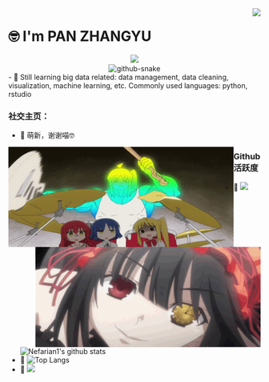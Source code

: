 <img align="right" src="https://count.getloli.com/get/@:Nefarian1?theme=rule34">


# 🤓 I'm PAN ZHANGYU

<div align="center">

  <!-- dynamic typing effect 动态打字效果 -->
  <div>
    <a href="https://blog.sunguoqi.com/">
      <img src="https://readme-typing-svg.demolab.com?font=Fira+Code&pause=1000&width=435&lines=console.log(%22Hello%2C%20World%22);Welcome to PAN's homepage!&center=true&size=27" />
    </a>
  </div>
  
<!-- Snake Code Contribution Map 贪吃蛇代码贡献图 -->
  <picture>
    <source media="(prefers-color-scheme: dark)" srcset="https://cdn.jsdelivr.net/gh/Nefarian1/Nefarian1/snake_animate/github-contribution-grid-snake-dark.svg" />
    <source media="(prefers-color-scheme: light)" srcset="https://cdn.jsdelivr.net/gh/Nefarian1/Nefarian1/snake_animate/github-contribution-grid-snake.svg" />
    <img alt="github-snake" src="https://cdn.jsdelivr.net/gh/Nefarian1/Nefarian1/snake_animate/github-contribution-grid-snake-dark.svg" />
  </picture>

</div>
- 🌱
Still learning big data related: data management, data cleaning, visualization, machine learning, etc. 
Commonly used languages: python, rstudio

### **社交主页：**
- 🌱
 萌新，谢谢喵🤓

 <style>
  .left-align {
    float: left;
    width: 450px;
    height: 200px;
  }
  
  .right-align {
    float: right;
    width: 450px;
    height: 200px;
  }
</style>

<img class="left-align" alt="Hongxia GIF" src="./images/hongxia.gif" />
<img class="right-align" alt="Kuangsan1 GIF" src="./images/kuangsan1.gif" />

### Github 活跃度
- 🌱
[![](https://activity-graph.herokuapp.com/graph?username=Nefarian1&theme=dracula)](https://github.com/ashutosh00710/github-readme-activity-graph)
![Nefarian1's github stats](https://github-readme-stats.vercel.app/api?username=Nefarian1&show_icons=true&theme=vue)
- 🌱
![Top Langs](https://github-readme-stats.vercel.app/api/top-langs/?username=Nefarian1&langs_count=6)
- 🌱
![](https://github-readme-stats.vercel.app/api/top-langs/?username=Nefarian1&layout=compact&langs_count=6)


<!--
**Nefarian1/Nefarian1** is a ✨ _special_ ✨ repository because its `README.md` (this file) appears on your GitHub profile.

Here are some ideas to get you started:

- 🌱 I’m currently learning .
-->
